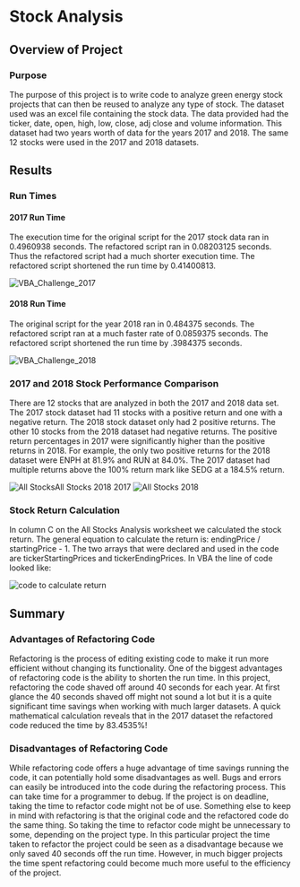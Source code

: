 # Stock Analysis 


## Overview of Project
### Purpose
The purpose of this project is to write code to analyze green energy stock projects that can then be reused to analyze any type of stock. The dataset used was an excel file containing the stock data. The data provided had the ticker, date, open, high, low, close, adj close and volume information. This dataset had two years worth of data for the years 2017 and 2018. The same 12 stocks were used in the 2017 and 2018 datasets. 

## Results
### Run Times
#### 2017 Run Time
The execution time for the original script for the 2017 stock data ran in 0.4960938 seconds. The refactored script ran in 0.08203125 seconds. Thus the refactored script had a much shorter execution time. The refactored script shortened the run time by 0.41400813.

![VBA_Challenge_2017](https://user-images.githubusercontent.com/111299372/195908973-7e2141ca-0252-4b00-a40c-5a386c36f8cd.png)

#### 2018 Run Time
The original script for the year 2018 ran in 0.484375 seconds. The refactored script ran at a much faster rate of 0.0859375 seconds. The refactored script shortened the run time by .3984375 seconds. 

![VBA_Challenge_2018](https://user-images.githubusercontent.com/111299372/195908991-a65c6877-8bed-4d73-abb4-e8a7e00f80aa.png)

### 2017 and 2018 Stock Performance Comparison
There are 12 stocks that are analyzed in both the 2017 and 2018 data set. The 2017 stock dataset had 11 stocks with a positive return and one with a negative return. The 2018 stock dataset only had 2 positive returns. The other 10 stocks from the 2018 dataset had negative returns. The positive return percentages in 2017 were significantly higher than the positive returns in 2018. For example, the only two positive returns for the 2018 dataset were ENPH at 81.9% and RUN at 84.0%. The 2017 dataset had multiple returns above the 100% return mark like SEDG at a 184.5% return. 

![All Stocks![All Stocks 2018](https://user-images.githubusercontent.com/111299372/195909048-1c557f9f-c6f5-4d1f-bb42-4946855bac5a.png)
 2017](https://user-images.githubusercontent.com/111299372/195909008-6a005977-e1e6-4195-b6b2-642f3e0f1b8c.png)
![All Stocks 2018](https://user-images.githubusercontent.com/111299372/195917308-2f864acd-516e-4c35-b620-235e8ff44a13.png)

### Stock Return Calculation
In column C on the All Stocks Analysis worksheet we calculated the stock return. The general equation to calculate the return is: endingPrice / startingPrice - 1. The two arrays that were declared and used in the code are tickerStartingPrices and tickerEndingPrices. In VBA the line of code looked like: 

![code to calculate return](https://user-images.githubusercontent.com/111299372/195909073-7e2d3b7e-51de-4996-b8d7-1b5debbd35c4.png)



## Summary 
### Advantages of Refactoring Code
Refactoring is the process of editing existing code to make it run more efficient without changing its functionality. One of the biggest advantages of refactoring code is the ability to shorten the run time. In this project, refactoring the code shaved off around 40 seconds for each year. At first glance the 40 seconds shaved off might not sound a lot but it is a quite significant time savings when working with much larger datasets. A quick mathematical calculation reveals that in the 2017 dataset the refactored code reduced the time by 83.4535%! 


### Disadvantages of Refactoring Code
While refactoring code offers a huge advantage of time savings running the code, it can potentially hold some disadvantages as well. Bugs and errors can easily be introduced into the code during the refactoring process. This can take time for a programmer to debug. If the project is on deadline, taking the time to refactor code might not be of use. Something else to keep in mind with refactoring is that the original code and the refactored code do the same thing. So taking the time to refactor code might be unnecessary to some, depending on the project type. In this particular project the time taken to refactor the project could be seen as a disadvantage because we only saved 40 seconds off the run time. However, in much bigger projects the time spent refactoring could become much more useful to the efficiency of the project.

